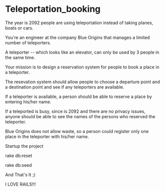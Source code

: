 Teleportation_booking
=====================

The year is 2092 people are using teleportation instead of taking planes, boats or cars.

You're an engineer at the company Blue Origins that manages a limited number of teleporters.

A teleporter -- which looks like an elevator, can only be used by 3 people in the same time.

Your mission is to design a reservation system for people to book a place in a teleporter.

The resevation system should allow people to choose a departure point and a destination point and see if any teleporters are available.

If a teleporter is available, a person should be able to reserve a place by entering his/her name. 

If a teleported is busy, since is 2092 and there are no privacy issues, anyone should be able to see the names of the persons who reserved the teleporter.

Blue Origins does not allow waste, so a person could register only one place in the teleporter with his/her name.



Startup the project

rake db:reset

rake db:seed


And That's It ;)

I LOVE RAILS!!!
